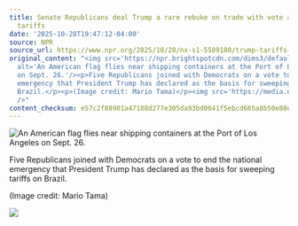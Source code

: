 ```yaml
---
title: Senate Republicans deal Trump a rare rebuke on trade with vote against Brazil
  tariffs
date: '2025-10-28T19:47:12-04:00'
source: NPR
source_url: https://www.npr.org/2025/10/28/nx-s1-5589180/trump-tariffs-senate-vote
original_content: "<img src='https://npr.brightspotcdn.com/dims3/default/strip/false/crop/6865x4567+0+0/resize/6865x4567!/?url=http%3A%2F%2Fnpr-brightspot.s3.amazonaws.com%2F77%2Fc3%2Fb9c6a6a04dd099fa3c3c5244d96e%2Fgettyimages-2237627719.jpg'
  alt='An American flag flies near shipping containers at the Port of Los Angeles
  on Sept. 26.'/><p>Five Republicans joined with Democrats on a vote to end the national
  emergency that President Trump has declared as the basis for sweeping tariffs on
  Brazil.</p><p>(Image credit: Mario Tama)</p><img src='https://media.npr.org/include/images/tracking/npr-rss-pixel.png?story=nx-s1-5589180'
  />"
content_checksum: e57c2f88901a47188d277e305da93bd0641f5ebcd665a8b50e88e7926ded83a8
---
```


 ![An American flag flies near shipping containers at the Port of Los Angeles on Sept. 26.](https://npr.brightspotcdn.com/dims3/default/strip/false/crop/6865x4567+0+0/resize/6865x4567!/?url=http%3A%2F%2Fnpr-brightspot.s3.amazonaws.com%2F77%2Fc3%2Fb9c6a6a04dd099fa3c3c5244d96e%2Fgettyimages-2237627719.jpg)

Five Republicans joined with Democrats on a vote to end the national emergency that President Trump has declared as the basis for sweeping tariffs on Brazil.

(Image credit: Mario Tama)

 ![](https://media.npr.org/include/images/tracking/npr-rss-pixel.png?story=nx-s1-5589180)